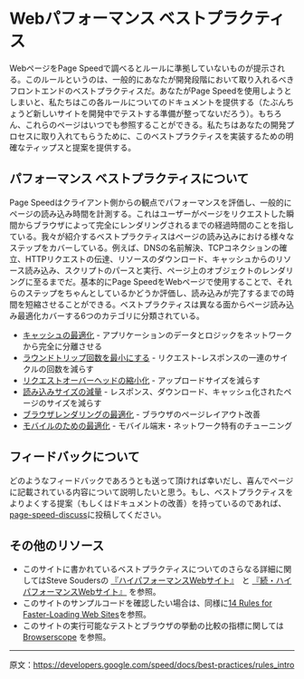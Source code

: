 # Webパフォーマンス ベストプラクティス

WebページをPage Speedで調べるとルールに準拠していないものが提示される。このルールというのは、一般的にあなたが開発段階において取り入れるべきフロントエンドのベストプラクティスだ。あなたがPage Speedを使用しようとしまいと、私たちはこの各ルールについてのドキュメントを提供する（たぶんちょうど新しいサイトを開発中でテストする準備が整ってないだろう）。もちろん、これらのページはいつでも参照することができる。私たちはあなたの開発プロセスに取り入れてもらうために、このベストプラクティスを実装するための明確なティップスと提案を提供する。

## パフォーマンス ベストプラクティスについて

Page Speedはクライアント側からの観点でパフォーマンスを評価し、一般的にページの読み込み時間を計測する。これはユーザーがページをリクエストした瞬間からブラウザによって完全にレンダリングされるまでの経過時間のことを指している。我々が紹介するベストプラクティスはページの読み込みにおける様々なステップをカバーしている。例えば、DNSの名前解決、TCPコネクションの確立、HTTPリクエストの伝達、リソースのダウンロード、キャッシュからのリソース読み込み、スクリプトのパースと実行、ページ上のオブジェクトのレンダリングに至るまでだ。基本的にPage SpeedをWebページで使用することで、それらのステップをちゃんとしているかどうか評価し、読み込みが完了するまでの時間を短縮させることができる。ベストプラクティスは異なる面からページ読み込み最適化カバーする6つのカテゴリに分類されている。

+ [キャッシュの最適化](/docs/best-practices/caching.md) - アプリケーションのデータとロジックをネットワークから完全に分離させる
+ [ラウンドトリップ回数を最小にする](/docs/best-practices/rtt.md) - リクエスト-レスポンスの一連のサイクルの回数を減らす
+ [リクエストオーバーヘッドの縮小化](/docs/best-practices/caching.md) - アップロードサイズを減らす
+ [読み込みサイズの減量](/docs/best-practices/payload.md) - レスポンス、ダウンロード、キャッシュ化されたページのサイズを減らす
+ [ブラウザレンダリングの最適化](/docs/best-practices/rendering.md) - ブラウザのページレイアウト改善
+ [モバイルのための最適化](/docs/best-practices/mobile.md) - モバイル端末・ネットワーク特有のチューニング

## フィードバックについて

どのようなフィードバックであろうとも送って頂ければ幸いだし、喜んでページに記載されている内容について説明したいと思う。もし、ベストプラクティスをよりよくする提案（もしくはドキュメントの改善）を持っているのであれば、[page-speed-discuss](http://groups.google.com/group/page-speed-discuss)に投稿してください。

## その他のリソース

+ このサイトに書かれているベストプラクティスについてのさらなる詳細に関してはSteve Soudersの [『ハイパフォーマンスWebサイト』](https://www.oreilly.co.jp/books/9784873113616/)　と [『続・ハイパフォーマンスWebサイト』](http://www.oreilly.co.jp/books/9784873114460/) を参照。
+ このサイトのサンプルコードを確認したい場合は、同様に[14 Rules for Faster-Loading Web Sites](http://stevesouders.com/hpws/rules.php)を参照。
+ このサイトの実行可能なテストとブラウザの挙動の比較の指標に関しては [Browserscope](http://www.browserscope.org/) を参照。

---

原文：https://developers.google.com/speed/docs/best-practices/rules_intro